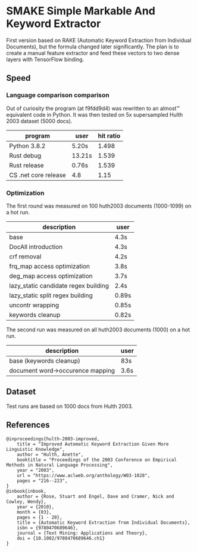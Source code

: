 # SMAKE Simple Markable And Keyword Extractor

First version based on RAKE (Automatic Keyword Extraction from Individual Documents), but the formula changed later significantly. The plan is to create a manual feature extractor and feed these vectors to two dense layers with TensorFlow binding.

## Speed

### Language comparison comparison

Out of curiosity the program (at f9fdd9d4) was rewritten to an almost™ equivalent code in Python. It was then tested on 5x supersampled Hulth 2003 dataset (5000 docs).

|program|user|hit ratio|
|-|-|-|
|Python 3.8.2|5.20s|1.498|
|Rust debug|13.21s|1.539|
|Rust release|0.76s|1.539|
|CS .net core release|4.8|1.15|

### Optimization

The first round was measured on 100 huth2003 documents (1000-1099) on a hot run.

|description|user|
|-|-|
|base|4.3s|
|DocAll introduction|4.3s|
|crf removal|4.2s|
|frq_map access optimization|3.8s|
|deg_map access optimization|3.7s|
|lazy_static candidate regex building|2.4s|
|lazy_static split regex building|0.89s|
|uncontr wrapping|0.85s|
|keywords cleanup|0.82s|

The second run was measured on all huth2003 documents (1000) on a hot run.

|description|user|
|-|-|
|base (keywords cleanup)|83s|
|document word->occurence mapping|3.6s|


## Dataset

Test runs are based on 1000 docs from Hulth 2003.

## References

```
@inproceedings{hulth-2003-improved,
    title = "Improved Automatic Keyword Extraction Given More Linguistic Knowledge",
    author = "Hulth, Anette",
    booktitle = "Proceedings of the 2003 Conference on Empirical Methods in Natural Language Processing",
    year = "2003",
    url = "https://www.aclweb.org/anthology/W03-1028",
    pages = "216--223",
}
@inbook{inbook,
    author = {Rose, Stuart and Engel, Dave and Cramer, Nick and Cowley, Wendy},
    year = {2010},
    month = {03},
    pages = {1 - 20},
    title = {Automatic Keyword Extraction from Individual Documents},
    isbn = {9780470689646},
    journal = {Text Mining: Applications and Theory},
    doi = {10.1002/9780470689646.ch1}
}
```